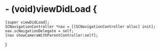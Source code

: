 # - (void)viewDidLoad {
    [super viewDidLoad];
    SCNavigationController *nav = [[SCNavigationController alloc] init];
    nav.scNaigationDelegate = self;
    [nav showCameraWithParentController:self];
}
